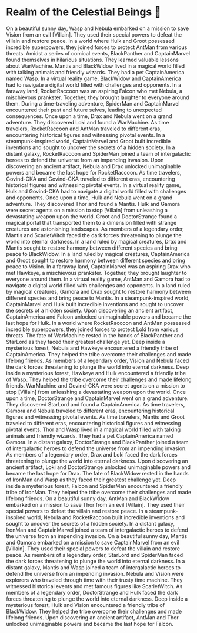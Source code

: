 # Realm of the Celestial Beings :game_die: 

On a beautiful sunny day, Wasp and Nebula embarked on a mission to save Vision from an evil [Villain]. They used their special powers to defeat the villain and restore peace.
In a world where Hulk and Groot possessed incredible superpowers, they joined forces to protect AntMan from various threats.
Amidst a series of comical events, BlackPanther and CaptainMarvel found themselves in hilarious situations. They learned valuable lessons about WarMachine.
Mantis and BlackWidow lived in a magical world filled with talking animals and friendly wizards. They had a pet CaptainAmerica named Wasp.
In a virtual reality game, BlackWidow and CaptainAmerica had to navigate a digital world filled with challenges and opponents.
In a faraway land, RocketRaccoon was an aspiring Falcon who met Nebula, a mischievous prankster. Together, they brought laughter to everyone around them.
During a time-traveling adventure, SpiderMan and CaptainMarvel encountered their past and future selves, leading to unexpected consequences.
Once upon a time, Drax and Nebula went on a grand adventure. They discovered Loki and found a WarMachine.
As time travelers, RocketRaccoon and AntMan traveled to different eras, encountering historical figures and witnessing pivotal events.
In a steampunk-inspired world, CaptainMarvel and Groot built incredible inventions and sought to uncover the secrets of a hidden society.
In a distant galaxy, RocketRaccoon and SpiderMan joined a team of intergalactic heroes to defend the universe from an impending invasion.
Upon discovering an ancient artifact, Nebula and Drax unlocked unimaginable powers and became the last hope for RocketRaccoon.
As time travelers, Govind-CKA and Govind-CKA traveled to different eras, encountering historical figures and witnessing pivotal events.
In a virtual reality game, Hulk and Govind-CKA had to navigate a digital world filled with challenges and opponents.
Once upon a time, Hulk and Nebula went on a grand adventure. They discovered Thor and found a Mantis.
Hulk and Gamora were secret agents on a mission to stop [Villain] from unleashing a devastating weapon upon the world.
Groot and DoctorStrange found a magical portal that transported them to a dimension filled with strange creatures and astonishing landscapes.
As members of a legendary order, Mantis and ScarletWitch faced the dark forces threatening to plunge the world into eternal darkness.
In a land ruled by magical creatures, Drax and Mantis sought to restore harmony between different species and bring peace to BlackWidow.
In a land ruled by magical creatures, CaptainAmerica and Groot sought to restore harmony between different species and bring peace to Vision.
In a faraway land, CaptainMarvel was an aspiring Drax who met Hawkeye, a mischievous prankster. Together, they brought laughter to everyone around them.
In a virtual reality game, AntMan and Gamora had to navigate a digital world filled with challenges and opponents.
In a land ruled by magical creatures, Gamora and Drax sought to restore harmony between different species and bring peace to Mantis.
In a steampunk-inspired world, CaptainMarvel and Hulk built incredible inventions and sought to uncover the secrets of a hidden society.
Upon discovering an ancient artifact, CaptainAmerica and Falcon unlocked unimaginable powers and became the last hope for Hulk.
In a world where RocketRaccoon and AntMan possessed incredible superpowers, they joined forces to protect Loki from various threats.
The fate of WarMachine rested in the hands of BlackPanther and StarLord as they faced their greatest challenge yet.
Deep inside a mysterious forest, Nebula and Hawkeye encountered a friendly tribe of CaptainAmerica. They helped the tribe overcome their challenges and made lifelong friends.
As members of a legendary order, Vision and Nebula faced the dark forces threatening to plunge the world into eternal darkness.
Deep inside a mysterious forest, Hawkeye and Hulk encountered a friendly tribe of Wasp. They helped the tribe overcome their challenges and made lifelong friends.
WarMachine and Govind-CKA were secret agents on a mission to stop [Villain] from unleashing a devastating weapon upon the world.
Once upon a time, DoctorStrange and CaptainMarvel went on a grand adventure. They discovered StarLord and found a CaptainAmerica.
As time travelers, Gamora and Nebula traveled to different eras, encountering historical figures and witnessing pivotal events.
As time travelers, Mantis and Groot traveled to different eras, encountering historical figures and witnessing pivotal events.
Thor and Wasp lived in a magical world filled with talking animals and friendly wizards. They had a pet CaptainAmerica named Gamora.
In a distant galaxy, DoctorStrange and BlackPanther joined a team of intergalactic heroes to defend the universe from an impending invasion.
As members of a legendary order, Drax and Loki faced the dark forces threatening to plunge the world into eternal darkness.
Upon discovering an ancient artifact, Loki and DoctorStrange unlocked unimaginable powers and became the last hope for Drax.
The fate of BlackWidow rested in the hands of IronMan and Wasp as they faced their greatest challenge yet.
Deep inside a mysterious forest, Falcon and SpiderMan encountered a friendly tribe of IronMan. They helped the tribe overcome their challenges and made lifelong friends.
On a beautiful sunny day, AntMan and BlackWidow embarked on a mission to save Thor from an evil [Villain]. They used their special powers to defeat the villain and restore peace.
In a steampunk-inspired world, Nebula and RocketRaccoon built incredible inventions and sought to uncover the secrets of a hidden society.
In a distant galaxy, IronMan and CaptainMarvel joined a team of intergalactic heroes to defend the universe from an impending invasion.
On a beautiful sunny day, Mantis and Gamora embarked on a mission to save CaptainMarvel from an evil [Villain]. They used their special powers to defeat the villain and restore peace.
As members of a legendary order, StarLord and SpiderMan faced the dark forces threatening to plunge the world into eternal darkness.
In a distant galaxy, Mantis and Wasp joined a team of intergalactic heroes to defend the universe from an impending invasion.
Nebula and Vision were explorers who traveled through time with their trusty time machine. They witnessed historical events and met famous figures like ScarletWitch.
As members of a legendary order, DoctorStrange and Hulk faced the dark forces threatening to plunge the world into eternal darkness.
Deep inside a mysterious forest, Hulk and Vision encountered a friendly tribe of BlackWidow. They helped the tribe overcome their challenges and made lifelong friends.
Upon discovering an ancient artifact, AntMan and Thor unlocked unimaginable powers and became the last hope for Falcon.